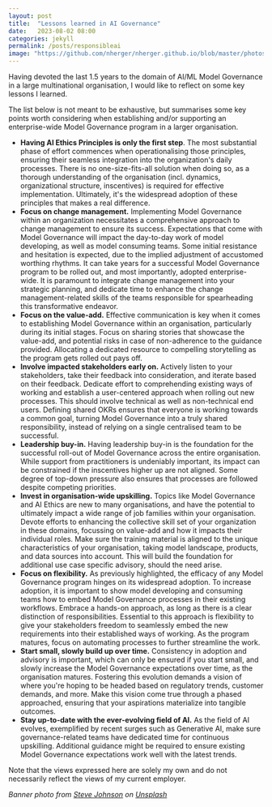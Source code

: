 ```yaml
---
layout: post
title:  "Lessons learned in AI Governance"
date:   2023-08-02 08:00
categories: jekyll
permalink: /posts/responsibleai
image: "https://github.com/nherger/nherger.github.io/blob/master/photos/ResponsibleAI_banner.jpg?raw=true"
---
```



Having devoted the last 1.5 years to the domain of AI/ML Model Governance in a large multinational organisation, I would like to reflect on some key lessons I learned.  

<!--more-->

The list below is not meant to be exhaustive, but summarises some key points worth considering when establishing and/or supporting an enterprise-wide Model Governance program in a larger organisation.

* **Having AI Ethics Principles is only the first step**. The most substantial phase of effort commences when operationalising those principles, ensuring their seamless integration into the organization's daily processes. There is no one-size-fits-all solution when doing so, as a thorough understanding of the organisation (incl. dynamics, organizational structure, inscentives) is required for effective implementation. Ultimately, it's the widespread adoption of these principles that makes a real difference.
* **Focus on change management.** Implementing Model Governance within an organization necessitates a comprehensive approach to change management to ensure its success. Expectations that come with Model Governance will impact the day-to-day work of model developing, as well as model consuming teams. Some initial resistance and hesitation is expected, due to the implied adjustment of accustomed worthing rhythms. It can take years for a successful Model Governance program to be rolled out, and most importantly, adopted enterprise-wide. It is paramount to integrate change management into your strategic planning, and dedicate time to enhance the change management-related skills of the teams responsible for spearheading this transformative endeavor.
* **Focus on the value-add.** Effective communication is key when it comes to establishing Model Governance within an organisation, particularly during its initial stages. Focus on sharing stories that showcase the value-add, and potential risks in case of non-adherence to the guidance provided. Allocating a dedicated resource to compelling storytelling as the program gets rolled out pays off.
* **Involve impacted stakeholders early on.** Actively listen to your stakeholders, take their feedback into consideration, and iterate based on their feedback. Dedicate effort to comprehending existing ways of working and establish a user-centered approach when rolling out new processes. This should involve technical as well as non-technical end users. Defining shared OKRs ensures that everyone is working towards a common goal, turning Model Governance into a truly shared responsibility, instead of relying on a single centralised team to be successful.
* **Leadership buy-in.** Having leadership buy-in is the foundation for the successful roll-out of Model Governance across the entire organisation. While support from practitioners is undeniably important, its impact can be constrained if the inscentives higher up are not aligned. Some degree of top-down pressure also ensures that processes are followed despite competing priorities.
* **Invest in organisation-wide upskilling.** Topics like Model Governance and AI Ethics are new to many organisations, and have the potential to ultimately impact a wide range of job families within your organisation. Devote efforts to enhancing the collective skill set of your organization in these domains, focussing on value-add and how it impacts their individual roles. Make sure the training material is aligned to the unique characteristics of your organisation, taking model landscape, products, and data sources into account. This will build the foundation for additional use case specific advisory, should the need arise. 
* **Focus on flexibility.** As previously highlighted, the efficacy of any Model Governance program hinges on its widespread adoption. To increase adoption, it is important to show model developing and consuming teams how to embed Model Governance processes in their existing workflows. Embrace a hands-on approach, as long as there is a clear distinction of responsibilities. Essential to this approach is flexibility to give your stakeholders freedom to seamlessly embed the new requirements into their established ways of working. As the program matures, focus on automating processes to further streamline the work.
* **Start small, slowly build up over time.** Consistency in adoption and advisory is important, which can only be ensured if you start small, and slowly increase the Model Governance expectations over time, as the organisation matures. Fostering this evolution demands a vision of where you're hoping to be headed based on regulatory trends, customer demands, and more. Make this vision come true through a phased approached, ensuring that your aspirations materialize into tangible outcomes.
* **Stay up-to-date with the ever-evolving field of AI.** As the field of AI evolves, exemplified by recent surges such as Generative AI, make sure governance-related teams have dedicated time for continuous upskilling. Additional guidance might be required to ensure existing Model Governance expectations work well with the latest trends.

 Note that the views expressed here are solely my own and do not necessarily reflect the views of my current employer.

*Banner photo from <a href="https://unsplash.com/de/@steve_j?utm_source=unsplash&utm_medium=referral&utm_content=creditCopyText">Steve Johnson</a> on <a href="https://unsplash.com/de/fotos/_0iV9LmPDn0?utm_source=unsplash&utm_medium=referral&utm_content=creditCopyText">Unsplash</a>*
  